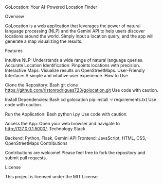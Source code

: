 GoLocation: Your AI-Powered Location Finder

Overview

GoLocation is a web application that leverages the power of natural language processing (NLP) and the Gemini API to help users discover locations around the world. Simply input a location query, and the app will generate a map visualizing the results.

Features

Intuitive NLP: Understands a wide range of natural language queries.
Accurate Location Identification: Pinpoints locations with precision.
Interactive Maps: Visualize results on OpenStreetMaps.
User-Friendly Interface: A simple and intuitive user experience.
How to Use

Clone the Repository:
Bash
git clone https://github.com/ristonrodrigues723/golocation.git
Use code with caution.

Install Dependencies:
Bash
cd golocation
pip install -r requirements.txt
Use code with caution.

Run the Application:
Bash
python i.py
Use code with caution.

Access the App: Open your web browser and navigate to http://127.0.0.1:5000/.
Technology Stack

Backend: Python, Flask, Gemini API
Frontend: JavaScript, HTML, CSS, OpenStreetMaps
Contributions

Contributions are welcome! Please feel free to fork the repository and submit pull requests.

License

This project is licensed under the MIT License.   
